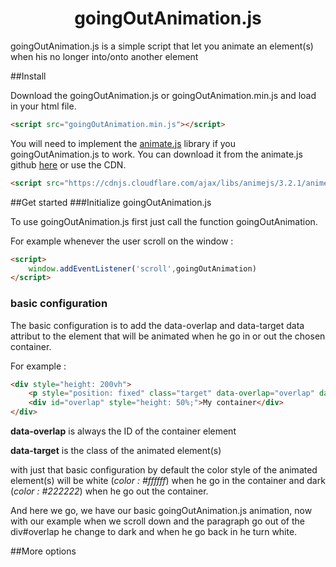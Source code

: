 <h1 align="center"> goingOutAnimation.js </h1>

goingOutAnimation.js is a simple script that let you animate an element(s) when
his no longer into/onto another element

##Install

Download the goingOutAnimation.js or goingOutAnimation.min.js and load in your
html file.

```html
<script src="goingOutAnimation.min.js"></script>
```

You will need to implement the [animate.js](https://animejs.com/) library if you
goingOutAnimation.js to work.
You can download it from the animate.js github [here](https://github.com/juliangarnier/anime/)
or use the CDN.

```html
<script src="https://cdnjs.cloudflare.com/ajax/libs/animejs/3.2.1/anime.min.js" integrity="sha512-z4OUqw38qNLpn1libAN9BsoDx6nbNFio5lA6CuTp9NlK83b89hgyCVq+N5FdBJptINztxn1Z3SaKSKUS5UP60Q==" crossorigin="anonymous" referrerpolicy="no-referrer"></script>
```

##Get started
###Initialize goingOutAnimation.js

To use goingOutAnimation.js first just call the function goingOutAnimation.

For example whenever the user scroll on the window :
```html
<script>
    window.addEventListener('scroll',goingOutAnimation)
</script>
```

### basic configuration

The basic configuration is to add the data-overlap and data-target data attribut to the element that will be animated when he go in or out
the chosen container.

For example :
```html
<div style="height: 200vh">
    <p style="position: fixed" class="target" data-overlap="overlap" data-target="target">My animated element</p>
    <div id="overlap" style="height: 50%;">My container</div>
</div>
```
**data-overlap** is always the ID of the container element

**data-target** is the class of the animated element(s)

with just that basic configuration by default the color style of the animated 
element(s) will be white (_color : #ffffff_) when he go in the container and
dark (_color : #222222_) when he go out the container.

And here we go, we have our basic goingOutAnimation.js animation, now with our example when
we scroll down and the paragraph go out of the div#overlap he change to dark
and when he go back in he turn white.

##More options





